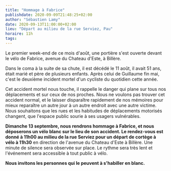 ```yaml
---
title: "Hommage à Fabrice"
publishdate: 2020-09-09T21:48:25+02:00
author: "Sébastien Lamy"
date: 2020-09-13T11:00:00+02:00
lieu: "Départ au milieu de la rue Serviez, Pau"
horaire: 11h
tags:
---
```



Le premier week-end de ce mois d'août, une portière s'est ouverte devant le vélo de Fabrice, avenue du Chateau d'Este, à Billère. 
<!--more-->
Dans le coma à la suite de sa chute, il est décédé le 11 août, il avait 51 ans, était marié et père de plusieurs enfants. Après celui de Guillaume fin mai, c'est le deuxième incident mortel d'un cycliste du quotidien cette année.

Cet accident mortel nous touche, il rappelle le danger qui plane sur tous nos déplacements et sur ceux de nos proches. Nous ne voulons pas trouver cet accident normal, et le laisser disparaître rapidement de nos mémoires pour mieux reparaître un autre jour à un autre endroit avec une autre victime. Nous souhaitons que les rues et les habitudes de déplacements motorisés changent, que l'espace public sourie à ses usagers vulnérables.

**Dimanche 13 septembre, nous rendrons hommage à Fabrice, et nous déposerons un vélo blanc sur le lieu de son accident. Le rendez-vous est donné à 11h00 au milieu de la rue Serviez pour un départ de cortège à vélo à 11h30** en direction de l'avenue du Chateau d'Este à Billère. Une minute de silence sera observée sur place. Le rythme sera très lent et l'événement sera accessible à tout public à vélo. 

**Nous invitons les personnes qui le peuvent à s'habiller en blanc.**

